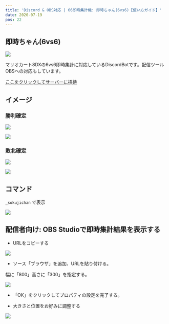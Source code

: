 ```yaml
---
title: 'Discord & OBS対応 | 66即時集計機: 即時ちゃん(6vs6)【使い方ガイド】'
date: 2020-07-19
pos: 22
---
```


## 即時ちゃん(6vs6)

![](https://i.imgur.com/UyoqkLn.png)

マリオカート8DXの6vs6即時集計に対応しているDiscordBotです。配信ツールOBSへの対応もしています。

[ここをクリックしてサーバーに招待](https://discord.com/api/oauth2/authorize?client_id=716931790865956904&permissions=3136&scope=bot)


## イメージ

### 勝利確定
![](https://i.imgur.com/xCeXW7l.png)

![](https://i.imgur.com/mYk2DJP.png)

### 敗北確定
![](https://i.imgur.com/OyeXY2J.png)

![](https://i.imgur.com/QouWtTH.png)

## コマンド

`_sokujichan` で表示

![](https://i.imgur.com/s2RkRL0.png)

## 配信者向け: OBS Studioで即時集計結果を表示する

- URLをコピーする

![](https://i.imgur.com/jVjy21Y.png)

- ソース「ブラウザ」を追加、URLを貼り付ける。

幅に「800」高さに「300」を指定する。

![](https://i.imgur.com/NGyFSVW.png)

- 「OK」をクリックしてプロパティの設定を完了する。

- 大きさと位置をお好みに調整する

![](https://i.imgur.com/k9CFreI.jpg)
